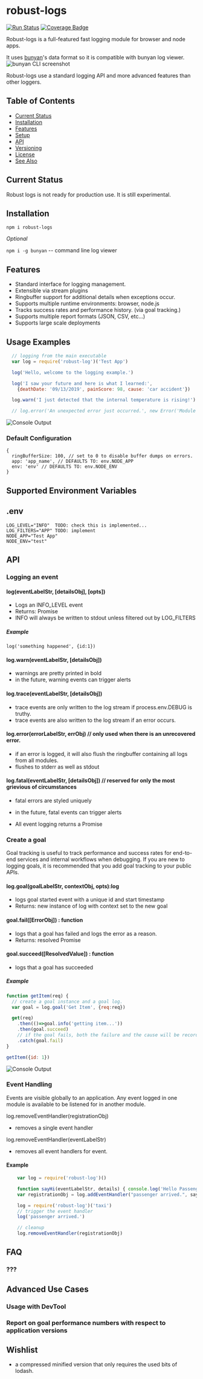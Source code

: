 # robust-logs

[![Run Status](https://api.shippable.com/projects/588995b5f35d500f0014a472/badge?branch=master)](https://app.shippable.com/projects/588995b5f35d500f0014a472)
[![Coverage Badge](https://api.shippable.com/projects/588995b5f35d500f0014a472/coverageBadge?branch=master)](https://app.shippable.com/projects/588995b5f35d500f0014a472)

Robust-logs is a full-featured fast logging module for browser and node apps.

It uses [bunyan](https://github.com/trentm/node-bunyan)'s data format so it is compatible with
bunyan log viewer. ![bunyan CLI screenshot](https://raw.github.com/trentm/node-bunyan/master/tools/screenshot1.png)

Robust-logs use a standard logging API and more advanced features than other loggers.

## Table of Contents

<!-- toc -->

- [Current Status](#current-status)
- [Installation](#installation)
- [Features](#features)
- [Setup](#setup)
- [API](#api)
- [Versioning](#versioning)
- [License](#license)
- [See Also](#see-also)

<!-- tocstop -->

## Current Status

Robust logs is not ready for production use.  It is still experimental.

## Installation

`npm i robust-logs`

*Optional*

`npm i -g bunyan` -- command line log viewer

## Features

- Standard interface for logging management.  
- Extensible via stream plugins
- Ringbuffer support for additional details when exceptions occur.
- Supports multiple runtime environments: browser, node.js
- Tracks success rates and performance history. (via goal tracking.)
- Supports multiple report formats (JSON, CSV, etc...)
- Supports large scale deployments

## Usage Examples


``` javascript
  // logging from the main executable
  var log = require('robust-log')('Test App')

  log('Hello, welcome to the logging example.')

  log('I saw your future and here is what I learned:',
    {deathDate: '09/13/2019', painScore: 98, cause: 'car accident'})

  log.warn('I just detected that the internal temperature is rising!')

  // log.error('An unexpected error just occurred.', new Error('Module Overheated.'))

```

![Console Output](assets/usage-example-1.png)


### Default Configuration

    {
      ringBufferSize: 100, // set to 0 to disable buffer dumps on errors.
      app: 'app_name', // DEFAULTS TO: env.NODE_APP
      env: 'env' // DEFAULTS TO: env.NODE_ENV
    }

## Supported Environment Variables

.env
---
    LOG_LEVEL="INFO"  TODO: check this is implemented...
    LOG_FILTERS="APP" TODO: implement
    NODE_APP="Test App"
    NODE_ENV="test"

## API

### Logging an event

#### log(eventLabelStr, [detailsObj], [opts])

  - Logs an INFO_LEVEL event
  - Returns: Promise
  - INFO will always be written to stdout unless filtered out by LOG_FILTERS

##### Example

    log('something happened', {id:1})

#### log.warn(eventLabelStr, [detailsObj])
  - warnings are pretty printed in bold
  - in the future, warning events can trigger alerts

#### log.trace(eventLabelStr, [detailsObj])
  - trace events are only written to the log stream if process.env.DEBUG is truthy.
  - trace events are also written to the log stream if an error occurs.

#### log.error(errorLabelStr, errObj)  // only used when there is an unrecovered error.
  - if an error is logged, it will also flush the ringbuffer containing all logs from all modules.
  - flushes to stderr as well as stdout

#### log.fatal(eventLabelStr, [detailsObj])  // reserved for only the most grievious of circumstances
  - fatal errors are styled uniquely
  - in the future, fatal events can trigger alerts

- All event logging returns a Promise

### Create a goal

Goal tracking is useful to track performance and success rates for end-to-end services
and internal workflows when debugging.  If you are new to logging goals, it is recommended
that you add goal tracking to your public APIs.  

#### log.goal(goalLabelStr, contextObj, opts):log

  - logs goal started event with a unique id and start timestamp
  - Returns: new instance of log with context set to the new goal

#### goal.fail([ErrorObj]) : function<Promise>

  - logs that a goal has failed and logs the error as a reason.
  - Returns: resolved Promise

#### goal.succeed([ResolvedValue]) : function<Promise>

  - logs that a goal has succeeded

##### Example

``` javascript
function getItem(req) {
  // create a goal instance and a goal log.
  var goal = log.goal('Get Item', {req:req})

  get(req)
    .then(()=>goal.info('getting item...'))
    .then(goal.succeed)
    // if the goal fails, both the failure and the cause will be recorded in the logs.
    .catch(goal.fail)
}

getItem({id: 1})
```
![Console Output](assets/goal-logging.png)

### Event Handling

Events are visible globally to an application.  Any event logged in one module is available to be listened for in another module.  

log.removeEventHandler(registrationObj)
  - removes a single event handler

log.removeEventHandler(eventLabelStr)
  - removes all event handlers for event.

#### Example

``` javascript
    var log = require('robust-log')()

    function sayHi(eventLabelStr, details) { console.log('Hello Passenger!') }
    var registrationObj = log.addEventHandler("passenger arrived.", sayHi, "taxi") // replace taxi with *

    log = require('robust-log')('taxi')
    // trigger the event handler
    log('passenger arrived.')

    // cleanup
    log.removeEventHandler(registrationObj)
```

## FAQ

### ???

## Advanced Use Cases

### Usage with DevTool

### Report on goal performance numbers with respect to application versions

## Wishlist

- a compressed minified version that only requires the used bits of lodash.
